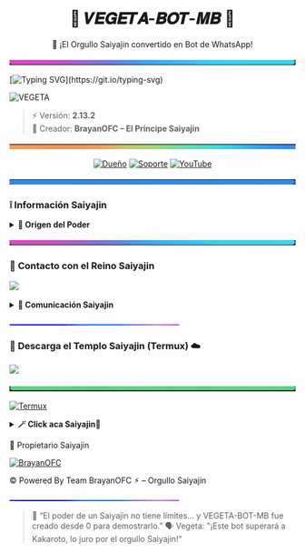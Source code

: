 <h1 align="center">💨 𝑽𝑬𝑮𝑬𝑻𝑨-𝑩𝑶𝑻-𝑴𝑩 💨</h1>
<p align="center">🐉 ¡El Orgullo Saiyajin convertido en Bot de WhatsApp!</p>

![line](https://github.com/BrayanOFC/Lines-Neon-MB/raw/main/assets/Logo-neon.jpg)

[![Typing SVG](https://readme-typing-svg.demolab.com?font=Fira+Code&pause=1000&color=0033FF&center=true&vCenter=true&width=600&lines=Bienvenido+Guerrero+Z;VEGETA-BOT-MB+🔥;Creado+desde+0+por+BrayanOFC;El+Orgullo+Saiyajin+en+tu+mano;¡Supera+a+Kakaroto!)](https://git.io/typing-svg)

![VEGETA](https://qu.ax/ijJBG.png)

> ⚡ Versión: **2.13.2**  
> 👑 Creador: **BrayanOFC – El Príncipe Saiyajin**

![line](https://github.com/BrayanOFC/Lines-Neon-MB/raw/main/assets/Logo-arcoiris.jpg)

<div align="center">

[![Dueño](https://img.shields.io/badge/Príncipe-0033FF?style=for-the-badge&logo=whatsapp&logoColor=white)](https://wa.me/526633900512)
[![Soporte](https://img.shields.io/badge/Escuadrón_Z-0033FF?style=for-the-badge&logo=whatsapp&logoColor=white)](https://wa.me/526633900512)
[![YouTube](https://img.shields.io/badge/Entrenamiento-FF0000?style=for-the-badge&logo=youtube&logoColor=white)](https://www.youtube.com/@Vegeta-bot)

</div>

![line](https://github.com/BrayanOFC/Lines-Neon-MB/raw/main/assets/Logo-azul.jpg)

### ❕️ **Información Saiyajin**

<details>
 <summary><b> 🐉 Origen del Poder</b></summary>

* Este bot **no está afiliado a WhatsApp Inc.**  
* WhatsApp es marca registrada de `WhatsApp LLC`.  
* **VEGETA-BOT-MB** fue forjado desde 0 como un arma de los Saiyajin para dominar WhatsApp ⚡  

> 🗣️ Vegeta: *"¡Este bot no necesita a Kakaroto para ser el mejor!"*  

</details>

![line](https://github.com/BrayanOFC/Lines-Neon-MB/raw/main/assets/Logo-neon.jpg)

### 🔮 **Contacto con el Reino Saiyajin**

<a href="https://wa.me/526641784469?text=Quiero+el+poder+de+VEGETA"><img src="https://qu.ax/ugHh.jpg" height="100px"></a>

<details>
<summary><b> 🐉 Comunicación Saiyajin</b></summary>

* WhatsApp: https://wa.me/526641784469  

> 🗣️ Vegeta: *"Si buscas poder… habla directamente con el príncipe de los Saiyajin."*  

</details>

![line](https://github.com/BrayanOFC/Lines-Neon-MB/raw/main/assets/logo-neon.gif)

### 🐉 **Descarga el Templo Saiyajin (Termux)** ☁️
<a href="https://www.mediafire.com/file/llugt4zgj7g3n3u/com.termux_1020.apk/file"><img src="https://qu.ax/finc.jpg" height="125px"></a> 

![line](https://github.com/BrayanOFC/Lines-Neon-MB/raw/main/assets/Logo-verde.jpg)
</details>

[![Termux](https://img.shields.io/badge/Instalacion-En%20Termux-000000?style=for-the-badge&logo=android&logoColor=white)](https://f-droid.org/es/packages/com.termux/)

<details>
 <summary><b> 🪄 Click aca Saiyajin🐉</b></summary>

#### Pasos del Guerrero Z
```bash
termux-setup-storage
```

```bash
apt update && apt upgrade && pkg install -y git nodejs ffmpeg imagemagick yarn
```

```bash
git clone https://github.com/BrayanOFC/VEGETA-BOT-MB && cd VEGETA-BOT-MB 
```

```bash
yarn install
```

```bash
npm install
```

![line](https://github.com/BrayanOFC/Lines-Neon-MB/raw/main/assets/Logo-arcoiris.jpg)

✨️ Revivir el Ki de Vegeta si se detiene

```bash
cd VEGETA-BOT-MB
npm start
```

✨️ Convertirte en el Owner Saiyajin

```bash
cd VEGETA-BOT-MB && nano config.js
```

> 🗣️ Vegeta: "No cualquiera puede portar este poder… pero si logras configurarlo, serás un verdadero Saiyajin."

https://github.com/BrayanOFC/Lines-Neon-MB/raw/main/assets/Logo-rojo.jpg
🎆 Modo Saiyajin 24/7 en Termux

```bash
npm i -g pm2 && pm2 start index.js && pm2 save && pm2 logs
```

> 🗣️ Vegeta: "Un Saiyajin nunca descansa, y tu bot tampoco debería hacerlo."



</details>


🚀 Propietario Saiyajin

<a href="https://github.com/BrayanOFC"><img src="https://github.com/BrayanOFC.png" width="130" height="130" alt="BrayanOFC"/></a>

© Powered By Team BrayanOFC ⚡︎ – Orgullo Saiyajin


![line](https://github.com/BrayanOFC/Lines-Neon-MB/raw/main/assets/logo-neon.gif)

</details>

> 🐉 “El poder de un Saiyajin no tiene límites… y VEGETA-BOT-MB fue creado desde 0 para demostrarlo.”
🗣️ Vegeta: "¡Este bot superará a Kakaroto, lo juro por el orgullo Saiyajin!"